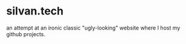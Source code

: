 # silvan.tech
an attempt at an ironic classic "ugly-looking" website where I host my github projects.
